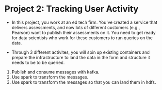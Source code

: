 # Project 2: Tracking User Activity
* In this project, you work at an ed tech firm. You've created a service that delivers assessments, and now lots of different customers (e.g., Pearson) want to publish their assessments on it. You need to get ready for data scientists who work for these customers to run queries on the data.

* Through 3 different activites, you will spin up existing containers and prepare the infrastructure to land the data in the form and structure it needs to be to be queried.

1) Publish and consume messages with kafka.
2) Use spark to transform the messages.
3) Use spark to transform the messages so that you can land them in hdfs.
